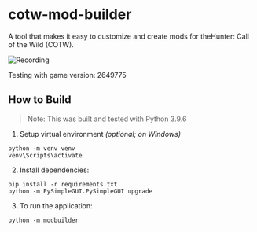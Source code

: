 # cotw-mod-builder

A tool that makes it easy to customize and create mods for theHunter: Call of the Wild (COTW).

![Recording](https://user-images.githubusercontent.com/2107385/230709601-c0ab9cc6-da52-4692-a82d-547b5df65cbc.gif)

Testing with game version: 2649775

## How to Build
> Note: This was built and tested with Python 3.9.6

1. Setup virtual environment _(optional; on Windows)_
```
python -m venv venv
venv\Scripts\activate
```
2. Install dependencies:
```shell
pip install -r requirements.txt
python -m PySimpleGUI.PySimpleGUI upgrade
```
3. To run the application:
```shell
python -m modbuilder
```
